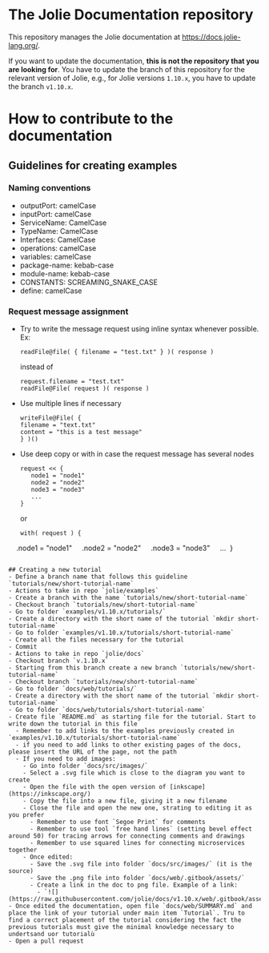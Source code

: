 # The Jolie Documentation repository

This repository manages the Jolie documentation at <https://docs.jolie-lang.org/>.

If you want to update the documentation, **this is not the repository that you are looking for**. You have to update the branch of this repository for the relevant version of Jolie, e.g., for Jolie versions `1.10.x`, you have to update the branch `v1.10.x`.

# How to contribute to the documentation

## Guidelines for creating examples
### Naming conventions
- outputPort: camelCase
- inputPort: camelCase
- ServiceName: CamelCase
- TypeName: CamelCase
- Interfaces: CamelCase
- operations: camelCase
- variables: camelCase
- package-name: kebab-case
- module-name: kebab-case
- CONSTANTS: SCREAMING_SNAKE_CASE
- define: camelCase

### Request message assignment
- Try to write the message request using inline syntax whenever possible.
  Ex:
  ```
  readFile@file( { filename = "test.txt" } )( response )
  ```
  instead of 
  ```
  request.filename = "test.txt"
  readFile@File( request )( response )
  ```
- Use multiple lines if necessary
  ```
  writeFile@File( {
  filename = "text.txt"
  content = "this is a test message"
  } )()
  ```
- Use deep copy or with in case the request message has several nodes
  ```
  request << {
     node1 = "node1"
     node2 = "node2"
     node3 = "node3"
     ...
  }
  ```
  or 
  ```
  with( request ) {
     .node1 = "node1"
     .node2 = "node2"
     .node3 = "node3"
     ...
  }
  ```

## Creating a new tutorial
- Define a branch name that follows this guideline `tutorials/new/short-tutorial-name`
- Actions to take in repo `jolie/examples` 
  - Create a branch with the name `tutorials/new/short-tutorial-name`
  - Checkout branch `tutorials/new/short-tutorial-name`
  - Go to folder `examples/v1.10.x/tutorials/`
  - Create a directory with the short name of the tutorial `mkdir short-tutorial-name`
  - Go to folder `examples/v1.10.x/tutorials/short-tutorial-name`
  - Create all the files necessary for the tutorial
  - Commit
- Actions to take in repo `jolie/docs` 
  - Checkout branch `v.1.10.x`
  - Starting from this branch create a new branch `tutorials/new/short-tutorial-name`
  - Checkout branch `tutorials/new/short-tutorial-name`
  - Go to folder `docs/web/tutorials/`
  - Create a directory with the short name of the tutorial `mkdir short-tutorial-name`
  - Go to folder `docs/web/tutorials/short-tutorial-name`
  - Create file `README.md` as starting file for the tutorial. Start to write down the tutorial in this file
    - Remember to add links to the examples previously created in `examples/v1.10.x/tutorials/short-tutorial-name`
    - if you need to add links to other existing pages of the docs, please insert the URL of the page, not the path
    - If you need to add images:
      - Go into folder `docs/src/images/`
      - Select a .svg file which is close to the diagram you want to create
      - Open the file with the open version of [inkscape](https://inkscape.org/)  
      - Copy the file into a new file, giving it a new filename 
      - Close the file and open the new one, strating to editing it as you prefer
        - Remember to use font `Segoe Print` for comments
        - Remember to use tool `free hand lines` (setting bevel effect around 50) for tracing arrows for connecting comments and drawings
        - Remember to use squared lines for connecting microservices together
      - Once edited:
        - Save the .svg file into folder `docs/src/images/` (it is the source)
        - Save the .png file into folder `docs/web/.gitbook/assets/`
        - Create a link in the doc to png file. Example of a link:
          - `![](https://raw.githubusercontent.com/jolie/docs/v1.10.x/web/.gitbook/assets/using_dependencies_01.png)`
  - Once edited the documentation, open file `docs/web/SUMMARY.md` and place the link of your tutorial under main item `Tutorial`. Tru to find a correct placement of the tutorial considering the fact the previous tutorials must give the minimal knowledge necessary to undertsand uor tutorialù
- Open a pull request


